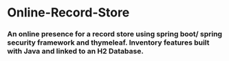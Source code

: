 # Online-Record-Store
### An online presence for a record store using spring boot/ spring security framework and thymeleaf. Inventory features built with Java and linked to an H2 Database.
